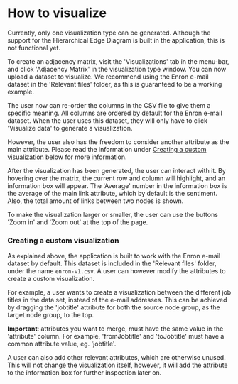 # How to visualize
Currently, only one visualization type can be generated. Although the support for the Hierarchical Edge Diagram is built in the application, this is not functional yet.

To create an adjacency matrix, visit the 'Visualizations' tab in the menu-bar, and click 'Adjacency Matrix' in the visualization type window.
You can now upload a dataset to visualize. We recommend using the Enron e-mail dataset in the 'Relevant files' folder, as this is guaranteed to be a working example.

The user now can re-order the columns in the CSV file to give them a specific meaning.
All columns are ordered by default for the Enron e-mail dataset. When the user uses this dataset, they will only have to click 'Visualize data' to generate a visualization.

However, the user also has the freedom to consider another attribute as the main attribute. Please read the information under [Creating a custom visualization](#creating-a-custom-visualization) below for more information.

After the visualization has been generated, the user can interact with it. By hovering over the matrix, the current row and column will highlight, and an information box will appear.
The 'Average' number in the information box is the average of the main link attribute, which by default is the sentiment. Also, the total amount of links between two nodes is shown.

To make the visualization larger or smaller, the user can use the buttons 'Zoom in' and 'Zoom out' at the top of the page.

### Creating a custom visualization
As explained above, the application is built to work with the Enron e-mail dataset by default. This dataset is included in the 'Relevant files' folder, under the name ```enron-v1.csv```.
A user can however modify the attributes to create a custom visualization.

For example, a user wants to create a visualization between the different job titles in the data set, instead of the e-mail addresses.
This can be achieved by dragging the 'jobtitle' attribute for both the source node group, as the target node group, to the top.

**Important**: attributes you want to merge, must have the same value in the 'attribute' column. For example, 'fromJobtitle' and 'toJobtitle' must have a common attribute value, eg. 'jobtitle'.

A user can also add other relevant attributes, which are otherwise unused. This will not change the visualization itself, however, it will add the attribute to the information box for further inspection later on.
